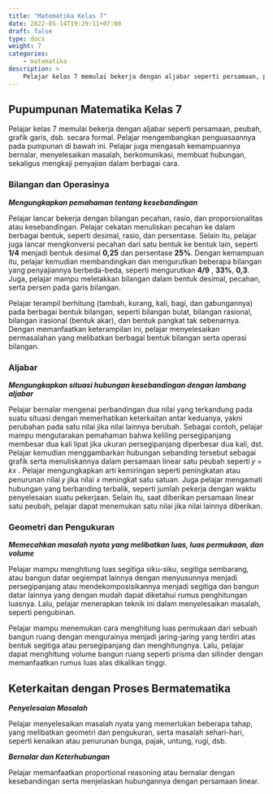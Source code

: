 ```yaml
---
title: "Matematika Kelas 7"
date: 2022-05-14T19:29:11+07:00
draft: false
type: docs
weight: 7
categories:
    - matematika
description: >
    Pelajar kelas 7 memulai bekerja dengan aljabar seperti persamaan, peubah, grafik garis, dsb. secara formal. Pelajar mengembangkan penguasaannya pada pumpunan di bawah ini. Pelajar juga mengasah kemampuannya bernalar, menyelesaikan masalah, berkomunikasi, membuat hubungan, sekaligus mengkaji penyajian dalam berbagai cara.
---
```

## Pupumpunan Matematika Kelas 7

Pelajar kelas 7 memulai bekerja dengan aljabar seperti persamaan, peubah, grafik garis, dsb. secara formal. Pelajar mengembangkan penguasaannya pada pumpunan di bawah ini. Pelajar juga mengasah kemampuannya bernalar, menyelesaikan masalah, berkomunikasi, membuat hubungan, sekaligus mengkaji penyajian dalam berbagai cara.

### Bilangan dan Operasinya
***Mengungkapkan pemahaman tentang kesebandingan***

Pelajar lancar bekerja dengan bilangan pecahan, rasio, dan proporsionalitas atau kesebandingan. Pelajar cekatan menuliskan pecahan ke dalam berbagai bentuk, seperti desimal, rasio, dan persentase. Selain itu, pelajar juga lancar mengkonversi pecahan dari satu bentuk ke bentuk lain, seperti **1/4** menjadi bentuk desimal **0,25** dan persentase **25%**. Dengan kemampuan itu, pelajar kemudian membandingkan dan mengurutkan beberapa bilangan yang penyajiannya berbeda-beda, seperti mengurutkan **4/9** , **33%**, **0,3**. Juga, pelajar mampu meletakkan bilangan dalam bentuk desimal, pecahan, serta persen pada garis bilangan.

Pelajar terampil berhitung (tambah, kurang, kali, bagi, dan gabungannya) pada berbagai bentuk bilangan, seperti bilangan bulat, bilangan rasional, bilangan irasional (bentuk akar), dan bentuk pangkat tak sebenarnya. Dengan memanfaatkan keterampilan ini, pelajar menyelesaikan permasalahan yang melibatkan berbagai bentuk bilangan serta operasi bilangan.

### Aljabar
***Mengungkapkan situasi hubungan kesebandingan dengan lambang aljabar***

Pelajar bernalar mengenai perbandingan dua nilai yang terkandung pada suatu situasi dengan memerhatikan keterkaitan antar keduanya, yakni perubahan pada satu nilai jika nilai lainnya berubah. Sebagai contoh, pelajar mampu mengutarakan pemahaman bahwa keliling persegipanjang membesar dua kali lipat jika ukuran persegipanjang diperbesar dua kali, dst. Pelajar kemudian menggambarkan hubungan sebanding tersebut sebagai grafik serta menuliskannya dalam persamaan linear satu peubah seperti 𝑦 = 𝑘𝑥 . Pelajar mengungkapkan arti kemiringan seperti peningkatan atau penurunan nilai 𝑦 jika nilai 𝑥 meningkat satu satuan. Juga pelajar mengamati hubungan yang berbanding terbalik, seperti jumlah pekerja dengan waktu penyelesaian suatu pekerjaan. Selain itu, saat diberikan persamaan linear satu peubah, pelajar dapat menemukan satu nilai jika nilai lainnya diberikan.

### Geometri dan Pengukuran
***Memecahkan masalah nyata yang melibatkan luas, luas permukaan, dan volume***

Pelajar mampu menghitung luas segitiga siku-siku, segitiga sembarang, atau bangun datar segiempat lainnya dengan menyusunnya menjadi persegipanjang atau mendekomposisikannya menjadi segitiga dan bangun datar lainnya yang dengan mudah dapat diketahui rumus penghitungan luasnya. Lalu, pelajar menerapkan teknik ini dalam menyelesaikan masalah, seperti pengubinan.

Pelajar mampu menemukan cara menghitung luas permukaan dari sebuah bangun ruang dengan mengurainya menjadi jaring-jaring yang terdiri atas bentuk segitiga atau persegipanjang dan menghitungnya. Lalu, pelajar dapat menghitung volume bangun ruang seperti prisma dan silinder dengan memanfaatkan rumus luas alas dikalikan tinggi.

## Keterkaitan dengan Proses Bermatematika
***Penyelesaian Masalah***

Pelajar menyelesaikan masalah nyata yang memerlukan beberapa tahap, yang melibatkan geometri dan pengukuran, serta masalah sehari-hari, seperti kenaikan atau penurunan bunga, pajak, untung, rugi, dsb.

***Bernalar dan Keterhubungan***

Pelajar memanfaatkan proportional reasoning atau bernalar dengan kesebandingan serta menjelaskan hubungannya dengan persamaan linear.
